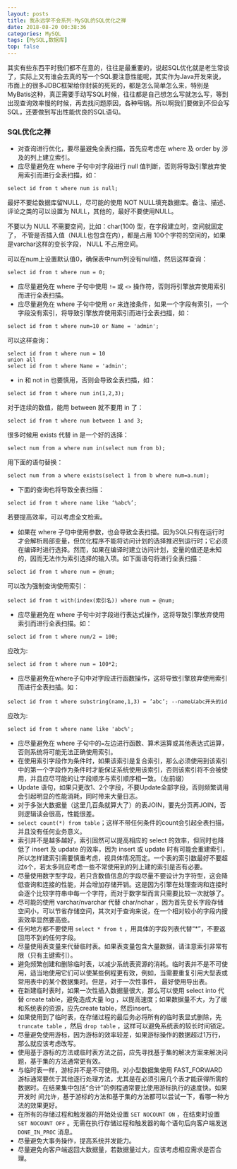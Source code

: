 ```yaml
---
layout: posts
title: 我永远学不会系列-MySQL的SQL优化之禅
date: 2018-08-20 00:38:36
categories: MySQL
tags: [MySQL,数据库]
top: false
---
```

其实有些东西平时我们都不在意的，往往是最重要的，说起SQL优化就是老生常谈了，实际上又有谁会去真的写一个SQL要注意性能呢，其实作为Java开发来说，市面上的很多JDBC框架给你封装的死死的，都是怎么简单怎么来，特别是MyBatis这种，真正需要手动写SQL时候，往往都是自己想怎么写就怎么写，等到出现查询效率慢的时候，再去找问题原因，各种甩锅。所以啊我们要做到不但会写SQL，还要做到写出性能优良的SQL语句。

<!--more--> 

### SQL优化之禅

- 对查询进行优化，要尽量避免全表扫描，首先应考虑在 where 及 order by 涉及的列上建立索引。
- 应尽量避免在 where 子句中对字段进行 null 值判断，否则将导致引擎放弃使用索引而进行全表扫描，如：

```
select id from t where num is null;
```

最好不要给数据库留NULL，尽可能的使用 NOT NULL填充数据库。备注、描述、评论之类的可以设置为 NULL，其他的，最好不要使用NULL。

不要以为 NULL 不需要空间，比如：char(100) 型，在字段建立时，空间就固定了， 不管是否插入值（NULL也包含在内），都是占用 100个字符的空间的，如果是varchar这样的变长字段， NULL 不占用空间。

可以在num上设置默认值0，确保表中num列没有null值，然后这样查询：

```
select id from t where num = 0;
```

- 应尽量避免在 where 子句中使用 `!=` 或 `<>` 操作符，否则将引擎放弃使用索引而进行全表扫描。
- 应尽量避免在 where 子句中使用 `or` 来连接条件，如果一个字段有索引，一个字段没有索引，将导致引擎放弃使用索引而进行全表扫描，如：

```
select id from t where num=10 or Name = 'admin';
```

可以这样查询：

```
select id from t where num = 10
union all
select id from t where Name = 'admin';
```

- in 和 not in 也要慎用，否则会导致全表扫描，如：

```
select id from t where num in(1,2,3);
```

对于连续的数值，能用 between 就不要用 in 了：

```
select id from t where num between 1 and 3;
```

很多时候用 exists 代替 in 是一个好的选择：

```
select num from a where num in(select num from b);
```

用下面的语句替换：

```
select num from a where exists(select 1 from b where num=a.num);
```

- 下面的查询也将导致全表扫描：

```
select id from t where name like ‘%abc%’;
```

若要提高效率，可以考虑全文检索。

- 如果在 where 子句中使用参数，也会导致全表扫描。因为SQL只有在运行时才会解析局部变量，但优化程序不能将访问计划的选择推迟到运行时；它必须在编译时进行选择。然而，如果在编译时建立访问计划，变量的值还是未知的，因而无法作为索引选择的输入项。如下面语句将进行全表扫描：

```
select id from t where num = @num;
```

可以改为强制查询使用索引：

```
select id from t with(index(索引名)) where num = @num;
```

- 应尽量避免在 where 子句中对字段进行表达式操作，这将导致引擎放弃使用索引而进行全表扫描。如：

```
select id from t where num/2 = 100;
```

应改为:

```
select id from t where num = 100*2;
```

- 应尽量避免在where子句中对字段进行函数操作，这将导致引擎放弃使用索引而进行全表扫描。如：

```
select id from t where substring(name,1,3) = ’abc’; --name以abc开头的id
```

应改为:

```
select id from t where name like 'abc%';
```

- 应尽量避免在 where 子句中的`=`左边进行函数、算术运算或其他表达式运算，否则系统将可能无法正确使用索引。
- 在使用索引字段作为条件时，如果该索引是复合索引，那么必须使用到该索引中的第一个字段作为条件时才能保证系统使用该索引，否则该索引将不会被使用，并且应尽可能的让字段顺序与索引顺序相一致。（左前缀）
- Update 语句，如果只更改1、2个字段，不要Update全部字段，否则频繁调用会引起明显的性能消耗，同时带来大量日志。
- 对于多张大数据量（这里几百条就算大了）的表JOIN，要先分页再JOIN，否则逻辑读会很高，性能很差。
- `select count(*) from table`；这样不带任何条件的count会引起全表扫描，并且没有任何业务意义。
- 索引并不是越多越好，索引固然可以提高相应的 select 的效率，但同时也降低了 insert 及 update 的效率，因为 insert 或 update 时有可能会重建索引，所以怎样建索引需要慎重考虑，视具体情况而定。一个表的索引数最好不要超过`6`个，若太多则应考虑一些不常使用到的列上建的索引是否有必要。
- 尽量使用数字型字段，若只含数值信息的字段尽量不要设计为字符型，这会降低查询和连接的性能，并会增加存储开销。这是因为引擎在处理查询和连接时会逐个比较字符串中每一个字符，而对于数字型而言只需要比较一次就够了。
- 尽可能的使用 varchar/nvarchar 代替 char/nchar ，因为首先变长字段存储空间小，可以节省存储空间，其次对于查询来说，在一个相对较小的字段内搜索效率显然要高些。
- 任何地方都不要使用 `select * from t` ，用具体的字段列表代替“*”，不要返回用不到的任何字段。
- 尽量使用表变量来代替临时表。如果表变量包含大量数据，请注意索引非常有限（只有主键索引）。
- 避免频繁创建和删除临时表，以减少系统表资源的消耗。临时表并不是不可使用，适当地使用它们可以使某些例程更有效，例如，当需要重复引用大型表或常用表中的某个数据集时。但是，对于一次性事件， 最好使用导出表。
- 在新建临时表时，如果一次性插入数据量很大，那么可以使用 select into 代替 create table，避免造成大量 log ，以提高速度；如果数据量不大，为了缓和系统表的资源，应先create table，然后insert。
- 如果使用到了临时表，在存储过程的最后务必将所有的临时表显式删除，先 `truncate table` ，然后 `drop table` ，这样可以避免系统表的较长时间锁定。
- 尽量避免使用游标，因为游标的效率较差，如果游标操作的数据超过1万行，那么就应该考虑改写。
- 使用基于游标的方法或临时表方法之前，应先寻找基于集的解决方案来解决问题，基于集的方法通常更有效。
- 与临时表一样，游标并不是不可使用。对小型数据集使用 FAST_FORWARD 游标通常要优于其他逐行处理方法，尤其是在必须引用几个表才能获得所需的数据时。在结果集中包括“合计”的例程通常要比使用游标执行的速度快。如果开发时 间允许，基于游标的方法和基于集的方法都可以尝试一下，看哪一种方法的效果更好。
- 在所有的存储过程和触发器的开始处设置 `SET NOCOUNT ON` ，在结束时设置 `SET NOCOUNT OFF` 。无需在执行存储过程和触发器的每个语句后向客户端发送 `DONE_IN_PROC` 消息。
- 尽量避免大事务操作，提高系统并发能力。
- 尽量避免向客户端返回大数据量，若数据量过大，应该考虑相应需求是否合理。